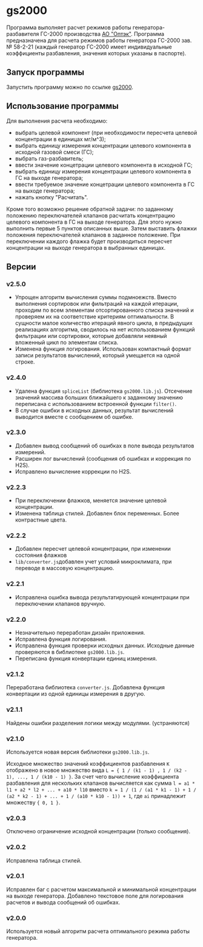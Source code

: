 # gs2000

Программа выполняет расчет режимов работы генератора-разбавителя ГС-2000 производства [АО "Оптэк"](https://optec.ru).
Программа предназначена для расчета режимов работы генератора ГС-2000 зав. № 58-2-21 (каждый генератор ГС-2000
имеет индивидуальные коэффициенты разбавления, значения которых указаны в паспорте).

## Запуск программы

Запустить программу можно по ссылке [gs2000](https://ave6990.github.io/gs2000/gs2000.html).

## Использование программы

Для выполнения расчета необходимо:
* выбрать целевой компонент (при необходимости пересчета целевой концентрации в единицах мг/м^3);
* выбрать единицу измерения концентрации целевого компонента в исходной газовой смеси (ГС);
* выбрать газ-разбавитель;
* ввести значение концетрации целевого компонента в исходной ГС;
* выбрать единицу измерения концентрации целевого компонента в ГС на выходе генератора;
* ввести требуемое значение концетрации целевого компонента в ГС на выходе генератора;
* нажать кнопку "Расчитать".

Кроме того возможно решение обратной задачи: по заданному положению переключателей клапанов расчитать
концентрацию целевого компонента в ГС на выходе генератора. Для этого нужно выполнить первые 5 пунктов
описанных выше. Затем выставить флажки положения переключателей клапанов в заданное положение. 
При переключении каждого флажка будет производиться пересчет концентрации на выходе генератора в выбранных единицах.

## Версии

### v2.5.0

* Упрощен алгоритм вычисления суммы подмноежств. Вместо выполнения сортировок
или фильтраций на каждой итерации, проходим по всем элементам отсортированного
списка значений и проверяем их на соответствие критериям оптимальности. В сущности
малое количество итераций явного цикла, в предыдущих реализациях алгоритма,
сводилось на нет использованием функций фильтрации или сортировки, которые
добавляли неявный вложенный цикл по элементам списка.
* Изменена функция логирования. Использован компактный формат записи результатов
вычислений, который умещается на одной строке.

### v2.4.0

* Удалена функция `spliceList` (библиотека `gs2000.lib.js`). Отсечение значений 
массива больших ближайшего к заданному значению переписана с использованием
встроенной функции `filter()`.
* В случае ошибки в исходных данных, результат вычислений выводится вместе с
сообщением об ошибке.

### v2.3.0

* Добавлен вывод сообщений об ошибках в поле вывода результатов измерений.
* Расширен лог вычислений (сообщения об ошибках и коррекция по H2S).
* Исправлено вычисление коррекции по H2S.

### v2.2.3

* При переключении флажков, меняется значение целевой концентрации.
* Изменена таблица стилей. Добавлен блок переменных. Более контрастные цвета.

### v2.2.2

* Добавлен пересчет целевой концентрации, при изменении состояния флажков
* `lib/converter.js`добавлен учет условий микроклимата, при переводе в массовую
концентрацию.

### v2.2.1

* Исправлена ошибка вывода результатирующей концентрации при переключении
клапанов вручную.

### v2.2.0

* Незначительно переработан дизайн приложения.
* Исправлена функция логирования.
* Исправлена функция проверки исходных данных. Исходные данные проверяются в 
библиотеке `gs2000.lib.js`.
* Переписана функция конвертации единиц измерения.

### v2.1.2

Переработана библиотека `converter.js`. Добавлена функция конвертации из одной
единицы измерения в другую.

### v2.1.1

Найдены ошибки разделения логики между модулями. (устраняются)

### v2.1.0

Используется новая версия библиотеки `gs2000.lib.js`.

Исходное множество значений коэффициентов разбавления `K` отображено в
новое множество вида `L = { 1 / (k1 - 1) , 1 / (k2 - 1), ..., 1 / (k10 - 1) }`.
За счет чего вычисление коэффициента разбавления для нескольких клапанов
вычисляется как сумма 
`l = a1 * l1 + a2 * l2 + ... + a10 * l10`
вместо 
`k = 1 / (1 / (a1 * k1 - 1) + 1 / (a2 * k2 - 1) + ... + 1 / (a10 * k10 - 1)) + 1`,
где `ai` принадлежит множеству `{ 0, 1 }`.

### v2.0.3

Отключено ограничение исходной концентрации (только сообщения).

### v2.0.2

Исправлена таблица стилей.

### v2.0.1

Исправлен баг с расчетом максимальной и минимальной концентрации на выходе генератора.
Добавлено текстовое поле для логирования расчетов и вывода сообщений об ошибках.

### v2.0.0 

Используется новый алгоритм расчета оптимального режима работы генератора.
